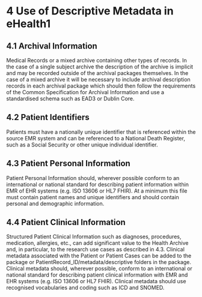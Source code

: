 # 4 Use of Descriptive Metadata in eHealth1

<a name="Section4.1"><a/>

## 4.1 Archival Information
Medical Records or a mixed archive containing other types of records. In the case of a single subject archive the description of the archive is implicit and may be recorded outside of the archival packages themselves. In the case of a mixed archive it will be necessary to include archival description records in each archival package which should then follow the requirements of the Common Specification for Archival Information and use a standardised schema such as EAD3 or Dublin Core.

<a name="Section4.2"><a/>

## 4.2 Patient Identifiers
Patients must have a nationally unique identifier that is referenced within the source EMR system and can be referenced to a National Death Register, such as a Social Security or other unique individual identifier.

<a name="Section4.3"><a/>

## 4.3 Patient Personal Information
Patient Personal Information should, wherever possible conform to an international or national standard for describing patient information within EMR of EHR systems (e.g. ISO 13606 or HL7 FHIR).  At a minimum this file must contain patient names and unique identifiers and should contain personal and demographic information.

<a name="Section4.4"><a/>

## 4.4 Patient Clinical Information
Structured Patient Clinical Information such as diagnoses, procedures, medication, allergies, etc., can add significant value to the Health Archive and, in particular, to the research use cases as described in 4.3. Clinical metadata associated with the Patient or Patient Cases can be added to the package or PatientRecord_ID/metadata/descriptive folders in the package. Clinical metadata should, wherever possible, conform to an international or national standard for describing patient clinical information with EMR and EHR systems (e.g. ISO 13606 or HL7 FHIR).  Clinical metadata should use recognised vocabularies and coding such as ICD and SNOMED.

